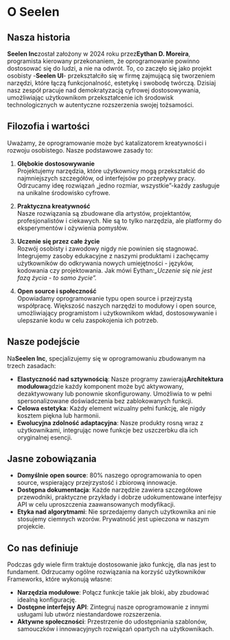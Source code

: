 # O Seelen

## Nasza historia

**Seelen Inc**został założony w 2024 roku przez**Eythan D. Moreira**,
programista kierowany przekonaniem, że oprogramowanie powinno dostosować się do
ludzi, a nie na odwrót. To, co zaczęło się jako projekt osobisty -**Seelen UI**-
przekształciło się w firmę zajmującą się tworzeniem narzędzi, które łączą
funkcjonalność, estetykę i swobodę twórczą. Dzisiaj nasz zespół pracuje nad
demokratyzacją cyfrowej dostosowywania, umożliwiając użytkownikom
przekształcenie ich środowisk technologicznych w autentyczne rozszerzenia swojej
tożsamości.

## Filozofia i wartości

Uważamy, że oprogramowanie może być katalizatorem kreatywności i rozwoju
osobistego. Nasze podstawowe zasady to:

1. **Głębokie dostosowywanie**\
   Projektujemy narzędzia, które użytkownicy mogą przekształcić do najmniejszych
   szczegółów, od interfejsów po przepływy pracy. Odrzucamy ideę rozwiązań
   „jedno rozmiar, wszystkie”-każdy zasługuje na unikalne środowisko cyfrowe.

2. **Praktyczna kreatywność**\
   Nasze rozwiązania są zbudowane dla artystów, projektantów, profesjonalistów i
   ciekawych. Nie są to tylko narzędzia, ale platformy do eksperymentów i
   ożywienia pomysłów.

3. **Uczenie się przez całe życie**\
   Rozwój osobisty i zawodowy nigdy nie powinien się stagnować. Integrujemy
   zasoby edukacyjne z naszymi produktami i zachęcamy użytkowników do odkrywania
   nowych umiejętności - języków, kodowania czy projektowania. Jak mówi
   Eythan:_„Uczenie się nie jest fazą życia - to samo życie”._

4. **Open source i społeczność**\
   Opowiadamy oprogramowanie typu open source i przejrzystą współpracę.
   Większość naszych narzędzi to modułowy i open source, umożliwiający
   programistom i użytkownikom wkład, dostosowywanie i ulepszanie kodu w celu
   zaspokojenia ich potrzeb.

## Nasze podejście

Na**Seelen Inc**, specjalizujemy się w oprogramowaniu zbudowanym na trzech
zasadach:

- **Elastyczność nad sztywnością**: Nasze programy zawierają**Architektura
  modułowa**gdzie każdy komponent może być aktywowany, dezaktywowany lub
  ponownie skonfigurowany. Umożliwia to w pełni spersonalizowane doświadczenia
  bez zablokowanych funkcji.
- **Celowa estetyka**: Każdy element wizualny pełni funkcję, ale nigdy kosztem
  piękna lub harmonii.
- **Ewolucyjna zdolność adaptacyjna**: Nasze produkty rosną wraz z
  użytkownikami, integrując nowe funkcje bez uszczerbku dla ich oryginalnej
  esencji.

## Jasne zobowiązania

- **Domyślnie open source**: 80% naszego oprogramowania to open source,
  wspierający przejrzystość i zbiorową innowacje.
- **Dostępna dokumentacja**: Każde narzędzie zawiera szczegółowe przewodniki,
  praktyczne przykłady i dobrze udokumentowane interfejsy API w celu
  uproszczenia zaawansowanych modyfikacji.
- **Etyka nad algorytmami**: Nie sprzedajemy danych użytkownika ani nie
  stosujemy ciemnych wzorów. Prywatność jest upieczona w naszym projekcie.

## Co nas definiuje

Podczas gdy wiele firm traktuje dostosowanie jako funkcję, dla nas jest to
fundament. Odrzucamy ogólne rozwiązania na korzyść użytkowników Frameworks,
które wykonują własne:

- **Narzędzia modułowe**: Połącz funkcje takie jak bloki, aby zbudować idealną
  konfigurację.
- **Dostępne interfejsy API**: Zintegruj nasze oprogramowanie z innymi usługami
  lub utwórz niestandardowe rozszerzenia.
- **Aktywne społeczności**: Przestrzenie do udostępniania szablonów, samouczków
  i innowacyjnych rozwiązań opartych na użytkownikach.
